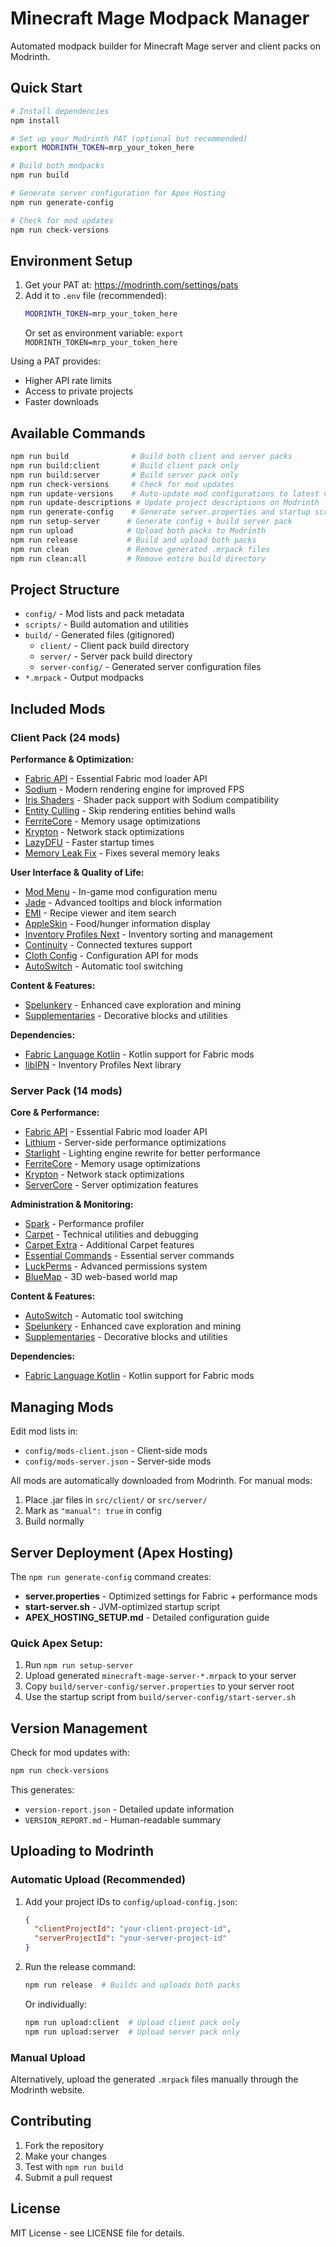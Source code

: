 # Minecraft Mage Modpack Manager

Automated modpack builder for Minecraft Mage server and client packs on Modrinth.

## Quick Start

```bash
# Install dependencies
npm install

# Set up your Modrinth PAT (optional but recommended)
export MODRINTH_TOKEN=mrp_your_token_here

# Build both modpacks
npm run build

# Generate server configuration for Apex Hosting
npm run generate-config

# Check for mod updates
npm run check-versions
```

## Environment Setup

1. Get your PAT at: https://modrinth.com/settings/pats
2. Add it to `.env` file (recommended):
   ```bash
   MODRINTH_TOKEN=mrp_your_token_here
   ```
   Or set as environment variable: `export MODRINTH_TOKEN=mrp_your_token_here`

Using a PAT provides:
- Higher API rate limits
- Access to private projects
- Faster downloads

## Available Commands

```bash
npm run build              # Build both client and server packs
npm run build:client       # Build client pack only
npm run build:server       # Build server pack only
npm run check-versions     # Check for mod updates
npm run update-versions    # Auto-update mod configurations to latest versions
npm run update-descriptions # Update project descriptions on Modrinth
npm run generate-config    # Generate server.properties and startup scripts
npm run setup-server      # Generate config + build server pack
npm run upload            # Upload both packs to Modrinth
npm run release           # Build and upload both packs
npm run clean             # Remove generated .mrpack files
npm run clean:all         # Remove entire build directory
```

## Project Structure

- `config/` - Mod lists and pack metadata
- `scripts/` - Build automation and utilities
- `build/` - Generated files (gitignored)
  - `client/` - Client pack build directory
  - `server/` - Server pack build directory  
  - `server-config/` - Generated server configuration files
- `*.mrpack` - Output modpacks

## Included Mods

### Client Pack (24 mods)

**Performance & Optimization:**
- [Fabric API](https://modrinth.com/mod/fabric-api) - Essential Fabric mod loader API
- [Sodium](https://modrinth.com/mod/sodium) - Modern rendering engine for improved FPS
- [Iris Shaders](https://modrinth.com/mod/iris) - Shader pack support with Sodium compatibility
- [Entity Culling](https://modrinth.com/mod/entityculling) - Skip rendering entities behind walls
- [FerriteCore](https://modrinth.com/mod/ferrite-core) - Memory usage optimizations
- [Krypton](https://modrinth.com/mod/krypton) - Network stack optimizations
- [LazyDFU](https://modrinth.com/mod/lazydfu) - Faster startup times
- [Memory Leak Fix](https://modrinth.com/mod/memoryleakfix) - Fixes several memory leaks

**User Interface & Quality of Life:**
- [Mod Menu](https://modrinth.com/mod/modmenu) - In-game mod configuration menu
- [Jade](https://modrinth.com/mod/jade) - Advanced tooltips and block information
- [EMI](https://modrinth.com/mod/emi) - Recipe viewer and item search
- [AppleSkin](https://modrinth.com/mod/appleskin) - Food/hunger information display
- [Inventory Profiles Next](https://modrinth.com/mod/inventory-profiles-next) - Inventory sorting and management
- [Continuity](https://modrinth.com/mod/continuity) - Connected textures support
- [Cloth Config](https://modrinth.com/mod/cloth-config) - Configuration API for mods
- [AutoSwitch](https://modrinth.com/mod/autoswitch) - Automatic tool switching

**Content & Features:**
- [Spelunkery](https://modrinth.com/mod/spelunkery) - Enhanced cave exploration and mining
- [Supplementaries](https://modrinth.com/mod/supplementaries) - Decorative blocks and utilities

**Dependencies:**
- [Fabric Language Kotlin](https://modrinth.com/mod/fabric-language-kotlin) - Kotlin support for Fabric mods
- [libIPN](https://modrinth.com/mod/libipn) - Inventory Profiles Next library

### Server Pack (14 mods)

**Core & Performance:**
- [Fabric API](https://modrinth.com/mod/fabric-api) - Essential Fabric mod loader API
- [Lithium](https://modrinth.com/mod/lithium) - Server-side performance optimizations
- [Starlight](https://modrinth.com/mod/starlight) - Lighting engine rewrite for better performance
- [FerriteCore](https://modrinth.com/mod/ferrite-core) - Memory usage optimizations
- [Krypton](https://modrinth.com/mod/krypton) - Network stack optimizations
- [ServerCore](https://modrinth.com/mod/servercore) - Server optimization features

**Administration & Monitoring:**
- [Spark](https://modrinth.com/mod/spark) - Performance profiler
- [Carpet](https://modrinth.com/mod/carpet) - Technical utilities and debugging
- [Carpet Extra](https://modrinth.com/mod/carpet-extra) - Additional Carpet features
- [Essential Commands](https://modrinth.com/mod/essential-commands) - Essential server commands
- [LuckPerms](https://modrinth.com/mod/luckperms) - Advanced permissions system
- [BlueMap](https://modrinth.com/mod/bluemap) - 3D web-based world map

**Content & Features:**
- [AutoSwitch](https://modrinth.com/mod/autoswitch) - Automatic tool switching
- [Spelunkery](https://modrinth.com/mod/spelunkery) - Enhanced cave exploration and mining
- [Supplementaries](https://modrinth.com/mod/supplementaries) - Decorative blocks and utilities

**Dependencies:**
- [Fabric Language Kotlin](https://modrinth.com/mod/fabric-language-kotlin) - Kotlin support for Fabric mods

## Managing Mods

Edit mod lists in:
- `config/mods-client.json` - Client-side mods
- `config/mods-server.json` - Server-side mods

All mods are automatically downloaded from Modrinth. For manual mods:
1. Place .jar files in `src/client/` or `src/server/`
2. Mark as `"manual": true` in config
3. Build normally

## Server Deployment (Apex Hosting)

The `npm run generate-config` command creates:
- **server.properties** - Optimized settings for Fabric + performance mods
- **start-server.sh** - JVM-optimized startup script
- **APEX_HOSTING_SETUP.md** - Detailed configuration guide

### Quick Apex Setup:
1. Run `npm run setup-server`
2. Upload generated `minecraft-mage-server-*.mrpack` to your server
3. Copy `build/server-config/server.properties` to your server root
4. Use the startup script from `build/server-config/start-server.sh`

## Version Management

Check for mod updates with:
```bash
npm run check-versions
```

This generates:
- `version-report.json` - Detailed update information
- `VERSION_REPORT.md` - Human-readable summary

## Uploading to Modrinth

### Automatic Upload (Recommended)

1. Add your project IDs to `config/upload-config.json`:
   ```json
   {
     "clientProjectId": "your-client-project-id",
     "serverProjectId": "your-server-project-id"
   }
   ```

2. Run the release command:
   ```bash
   npm run release  # Builds and uploads both packs
   ```

   Or individually:
   ```bash
   npm run upload:client  # Upload client pack only
   npm run upload:server  # Upload server pack only
   ```

### Manual Upload

Alternatively, upload the generated `.mrpack` files manually through the Modrinth website.

## Contributing

1. Fork the repository
2. Make your changes
3. Test with `npm run build`
4. Submit a pull request

## License

MIT License - see LICENSE file for details.